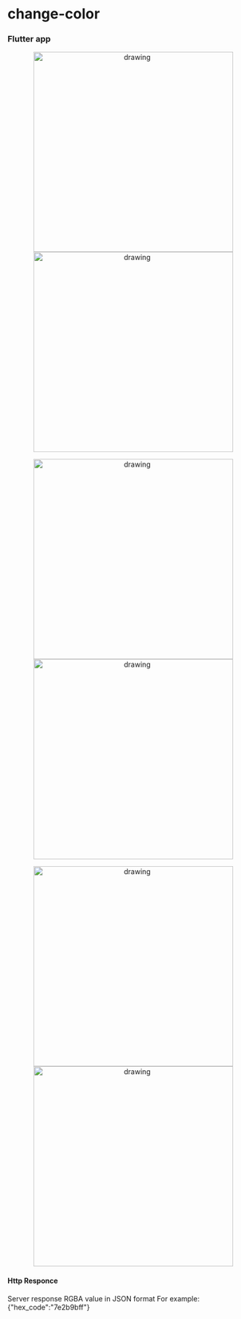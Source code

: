 # change-color
### Flutter app 

<p align="center">
  <img src="https://user-images.githubusercontent.com/56651041/140813903-ae09af18-cf8e-4e8f-8bef-4359767b4b13.png" alt="drawing" height="400"/>
   <img src="https://user-images.githubusercontent.com/56651041/140813937-865dfbac-5392-4d8f-8a7f-4ebcac17ba08.png" alt="drawing" height="400"/>

</p>

<p align="center">
   <img src="https://user-images.githubusercontent.com/56651041/140813912-c39c8916-7e16-45f5-b95b-1c37a0dd1a8e.png" alt="drawing" height="400"/>
  <img src="https://user-images.githubusercontent.com/56651041/140813963-b3fe598b-ee78-4af8-8fba-fd635600784a.png" alt="drawing" height="400"/>

</p>

<p align="center">
   <img src="https://user-images.githubusercontent.com/56651041/140813921-271424b1-b4b9-4086-997e-4766410f40bd.png" alt="drawing" height="400"/>
  <img src="https://user-images.githubusercontent.com/56651041/140813974-8f1fcdfc-8631-4386-a103-c14ae33d8559.png" alt="drawing" height="400"/>
  
</p>


#### Http Responce
Server response RGBA value in JSON format For example:  
	{"hex_code":"7e2b9bff"}
